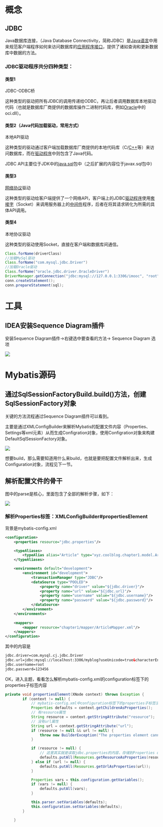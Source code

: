 # 概念

## JDBC

Java数据库连接，（Java Database Connectivity，简称JDBC）是[Java语言](https://baike.baidu.com/item/Java语言)中用来规范客户端程序如何来访问数据库的[应用程序接口](https://baike.baidu.com/item/应用程序接口/10418844)，提供了诸如查询和更新数据库中数据的方法。

### JDBC驱动程序共分四种类型：

#### 类型1

JDBC-ODBC桥

这种类型的驱动把所有JDBC的调用传递给ODBC，再让后者调用数据库本地驱动代码（也就是数据库厂商提供的数据库操作二进制代码库，例如[Oracle](https://baike.baidu.com/item/Oracle)中的oci.dll）。

#### 类型2（Java代码加载驱动，常用方式）

本地API驱动

这种类型的驱动通过客户端加载数据库厂商提供的本地代码库（C/[C++](https://baike.baidu.com/item/C%2B%2B)等）来访问数据库，而在[驱动程序](https://baike.baidu.com/item/驱动程序)中则包含了Java代码。

JDBC API主要位于JDK中的[java.sql](https://baike.baidu.com/item/java.sql)包中（之后扩展的内容位于javax.sql包中）

#### 类型3

[网络协议](https://baike.baidu.com/item/网络协议)驱动

这种类型的驱动给客户端提供了一个网络API，客户端上的JDBC[驱动程序](https://baike.baidu.com/item/驱动程序)使用[套接字](https://baike.baidu.com/item/套接字)（Socket）来调用服务器上的[中间件](https://baike.baidu.com/item/中间件)程序，后者在将其请求转化为所需的具体API调用。

#### 类型4

本地协议驱动

这种类型的驱动使用Socket，直接在客户端和数据库间通信。

```java
Class.forName(driverClass)
//加载MySql驱动
Class.forName("com.mysql.jdbc.Driver")
//加载Oracle驱动
Class.forName("oracle.jdbc.driver.OracleDriver")
DriverManager.getConnection("jdbc:mysql://127.0.0.1:3306/imooc", "root", "root");
conn.createStatement();
conn.prepareStatement(sql);
```

# 工具

## IDEA安装Sequence Diagram插件

安装Sequence Diagram插件->右键选中要查看的方法-> Sequence Diagram 选项

![](https://gitee.com/kelvin11/cloudimg/raw/master/img/20200523160918.png)



# Mybatis源码

## 通过SqlSessionFactoryBuild.build()方法，创建SqlSessionFactory对象

关键的方法流程通过Sequence Diagram插件可以看到。

主要是通过XMLConfigBuilder来解析Mybatis的配置文件内容（Properties、Settings等xml元素）从而生成Configration对象，使用Configration对象来构建DefaultSqlSessionFactory对象。

![](https://gitee.com/kelvin11/cloudimg/raw/master/img/20200523161244.png)

想要build，那么需要知道用什么来build，也就是要把配置文件解析出来，生成Configuration对象，流程见下一节。

## 解析配置文件的骨干

图中的parse是核心，里面包含了全部的解析步骤，如下：

![](https://gitee.com/kelvin11/cloudimg/raw/master/img/20200523162106.png)

### 解析Properties标签：XMLConfigBuilder#propertiesElement

背景是mybatis-config.xml

```xml
<configuration>
    <properties resource="jdbc.properties"/>

    <typeAliases>
        <typeAlias alias="Article" type="xyz.coolblog.chapter1.model.Article"/>
    </typeAliases>

    <environments default="development">
        <environment id="development">
            <transactionManager type="JDBC"/>
            <dataSource type="POOLED">
                <property name="driver" value="${jdbc.driver}"/>
                <property name="url" value="${jdbc.url}"/>
                <property name="username" value="${jdbc.username}"/>
                <property name="password" value="${jdbc.password}"/>
            </dataSource>
        </environment>
    </environments>
    
    <mappers>
        <mapper resource="chapter1/mapper/ArticleMapper.xml"/>
    </mappers>
</configuration>
```

其中<properties resource="jdbc.properties"/>的内容是

```xml
jdbc.driver=com.mysql.cj.jdbc.Driver
jdbc.url=jdbc:mysql://localhost:3306/myblog?useUnicode=true&characterEncoding=utf8&autoReconnect=true&rewriteBatchedStatements=TRUE&useSSL=false&serverTimezone=UTC
jdbc.username=root
jdbc.password=123456
```

OK，进入主题，看看怎么解析mybatis-config.xml的configuration标签下的properties子标签内容

```java
private void propertiesElement(XNode context) throws Exception {
        if (context != null) {
            // mybatis-config.xml中configuration标签下的properties子标签没有children
            Properties defaults = context.getChildrenAsProperties();
            // 有resource属性
            String resource = context.getStringAttribute("resource");
            // 没有url属性
            String url = context.getStringAttribute("url");
            if (resource != null && url != null) {
                throw new BuilderException("The properties element cannot specify both a URL and a resource based property file reference.  Please specify one or the other.");
            }

            if (resource != null) {
                // 这里其实就是读取jdbc.properties的内容，存储到Properties defaults中
                defaults.putAll(Resources.getResourceAsProperties(resource));
            } else if (url != null) {
                defaults.putAll(Resources.getUrlAsProperties(url));
            }

            Properties vars = this.configuration.getVariables();
            if (vars != null) {
                defaults.putAll(vars);
            }

            this.parser.setVariables(defaults);
            this.configuration.setVariables(defaults);
        }

    }
```


